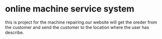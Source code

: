 # online machine service system
this is project for the machine repairing.our website will get the oreder from the customer and send the customer to the location where the user has describe.

